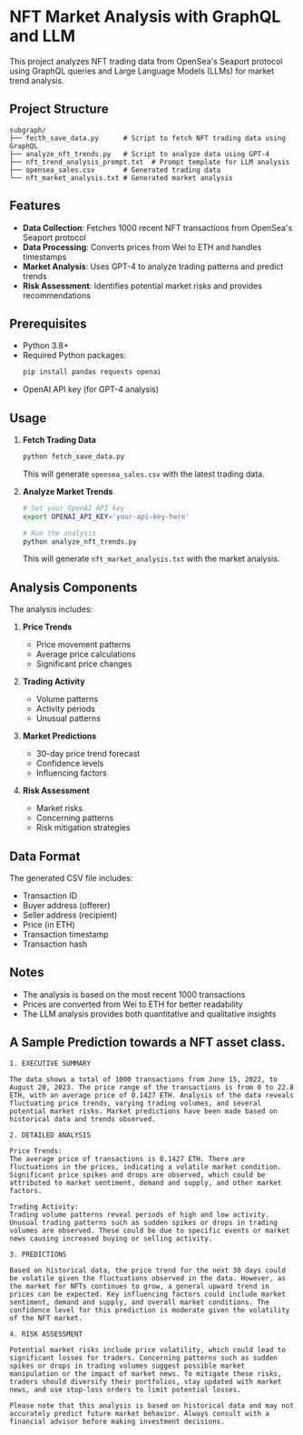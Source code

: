 # NFT Market Analysis with GraphQL and LLM

This project analyzes NFT trading data from OpenSea's Seaport protocol using GraphQL queries and Large Language Models (LLMs) for market trend analysis.

## Project Structure

```
subgraph/
├── fecth_save_data.py      # Script to fetch NFT trading data using GraphQL
├── analyze_nft_trends.py   # Script to analyze data using GPT-4
├── nft_trend_analysis_prompt.txt  # Prompt template for LLM analysis
├── opensea_sales.csv       # Generated trading data
└── nft_market_analysis.txt # Generated market analysis
```

## Features

- **Data Collection**: Fetches 1000 recent NFT transactions from OpenSea's Seaport protocol
- **Data Processing**: Converts prices from Wei to ETH and handles timestamps
- **Market Analysis**: Uses GPT-4 to analyze trading patterns and predict trends
- **Risk Assessment**: Identifies potential market risks and provides recommendations

## Prerequisites

- Python 3.8+
- Required Python packages:
  ```bash
  pip install pandas requests openai
  ```
- OpenAI API key (for GPT-4 analysis)

## Usage

1. **Fetch Trading Data**
   ```bash
   python fetch_save_data.py
   ```
   This will generate `opensea_sales.csv` with the latest trading data.

2. **Analyze Market Trends**
   ```bash
   # Set your OpenAI API key
   export OPENAI_API_KEY='your-api-key-here'
   
   # Run the analysis
   python analyze_nft_trends.py
   ```
   This will generate `nft_market_analysis.txt` with the market analysis.

## Analysis Components

The analysis includes:
1. **Price Trends**
   - Price movement patterns
   - Average price calculations
   - Significant price changes

2. **Trading Activity**
   - Volume patterns
   - Activity periods
   - Unusual patterns

3. **Market Predictions**
   - 30-day price trend forecast
   - Confidence levels
   - Influencing factors

4. **Risk Assessment**
   - Market risks
   - Concerning patterns
   - Risk mitigation strategies

## Data Format

The generated CSV file includes:
- Transaction ID
- Buyer address (offerer)
- Seller address (recipient)
- Price (in ETH)
- Transaction timestamp
- Transaction hash

## Notes

- The analysis is based on the most recent 1000 transactions
- Prices are converted from Wei to ETH for better readability
- The LLM analysis provides both quantitative and qualitative insights

## A Sample Prediction towards a NFT asset class.
```
1. EXECUTIVE SUMMARY

The data shows a total of 1000 transactions from June 15, 2022, to August 20, 2023. The price range of the transactions is from 0 to 22.8 ETH, with an average price of 0.1427 ETH. Analysis of the data reveals fluctuating price trends, varying trading volumes, and several potential market risks. Market predictions have been made based on historical data and trends observed.

2. DETAILED ANALYSIS

Price Trends:
The average price of transactions is 0.1427 ETH. There are fluctuations in the prices, indicating a volatile market condition. Significant price spikes and drops are observed, which could be attributed to market sentiment, demand and supply, and other market factors.

Trading Activity:
Trading volume patterns reveal periods of high and low activity. Unusual trading patterns such as sudden spikes or drops in trading volumes are observed. These could be due to specific events or market news causing increased buying or selling activity.

3. PREDICTIONS

Based on historical data, the price trend for the next 30 days could be volatile given the fluctuations observed in the data. However, as the market for NFTs continues to grow, a general upward trend in prices can be expected. Key influencing factors could include market sentiment, demand and supply, and overall market conditions. The confidence level for this prediction is moderate given the volatility of the NFT market.

4. RISK ASSESSMENT

Potential market risks include price volatility, which could lead to significant losses for traders. Concerning patterns such as sudden spikes or drops in trading volumes suggest possible market manipulation or the impact of market news. To mitigate these risks, traders should diversify their portfolios, stay updated with market news, and use stop-loss orders to limit potential losses.

Please note that this analysis is based on historical data and may not accurately predict future market behavior. Always consult with a financial advisor before making investment decisions.
```
